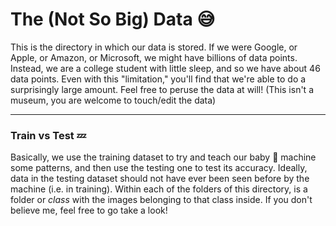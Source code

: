 # The (Not So Big) Data :sweat_smile:
This is the directory in which our data is stored. If we were Google, or Apple, or Amazon, or Microsoft, we might have billions of data points. Instead, we are a college student with little sleep, and so we have about 46 data points. Even with this "limitation," you'll find that we're able to do a surprisingly large amount. Feel free to peruse the data at will! (This isn't a museum, you are welcome to touch/edit the data)

-----
### Train vs Test :zzz:
Basically, we use the training dataset to try and teach our baby :baby: machine some patterns, and then use the testing one to test its accuracy. Ideally, data in the testing dataset should not have ever been seen before by the machine (i.e. in training). Within each of the folders of this directory, is a folder or *class* with the images belonging to that class inside. If you don't believe me, feel free to go take a look!